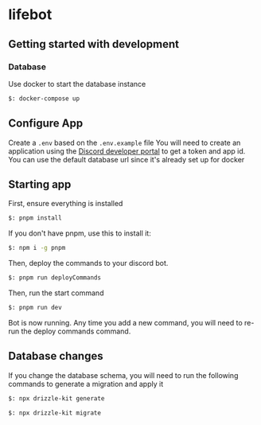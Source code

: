 # lifebot

## Getting started with development
### Database
Use docker to start the database instance
```bash
$: docker-compose up
```

## Configure App
Create a `.env` based on the `.env.example` file
You will need to create an application using the [Discord developer portal](https://discord.com/developers/applications)
to get a token and app id.
You can use the default database url since it's already set up for docker

## Starting app
First, ensure everything is installed

```bash
$: pnpm install
```
If you don't have pnpm, use this to install it:
```bash
$: npm i -g pnpm
```

Then, deploy the commands to your discord bot.
```bash
$: pnpm run deployCommands
```
Then, run the start command
```bash
$: pnpm run dev
```

Bot is now running. Any time you add a new command, you will need to re-run the deploy commands command.

## Database changes
If you change the database schema, you will need to run the following commands to generate a migration and apply it
```bash
$: npx drizzle-kit generate
```
```bash
$: npx drizzle-kit migrate
```
